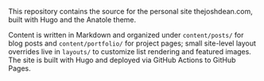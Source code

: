 This repository contains the source for the personal site thejoshdean.com, built with Hugo and the Anatole theme.

Content is written in Markdown and organized under `content/posts/` for blog posts and `content/portfolio/` for project pages; small site-level layout overrides live in `layouts/` to customize list rendering and featured images. The site is built with Hugo and deployed via GitHub Actions to GitHub Pages.